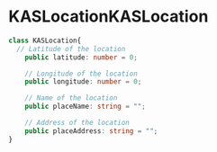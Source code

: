 # <a name="kaslocation"></a><span data-ttu-id="7ca51-101">KASLocation</span><span class="sxs-lookup"><span data-stu-id="7ca51-101">KASLocation</span></span>
```typescript
class KASLocation{
  // Latitude of the location
    public latitude: number = 0;

    // Longitude of the location
    public longitude: number = 0;

    // Name of the location
    public placeName: string = "";

    // Address of the location
    public placeAddress: string = "";
}
```
